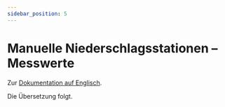 ```yaml
---
sidebar_position: 5
---
```


# Manuelle Niederschlagsstationen – Messwerte

Zur [Dokumentation auf Englisch](https://opendatadocs.meteoswiss.ch/a-data-groundbased/a5-manual-precipitation-stations).

Die Übersetzung folgt.

